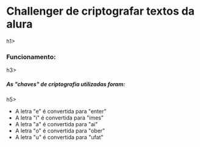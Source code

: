<h1>Challenger de criptografar textos da alura</H1>h1>
<h3>Funcionamento:</h3>h3>
<h5>As "chaves" de criptografia utilizadas foram:</h5>h5>
<ul>
<li>A letra "e" é convertida para "enter"</li>
<li>A letra "i" é convertida para "imes"</li>
<li>A letra "a" é convertida para "ai"</li>
<li>A letra "o" é convertida para "ober"</li>
<li>A letra "u" é convertida para "ufat"</li>
</ul>
